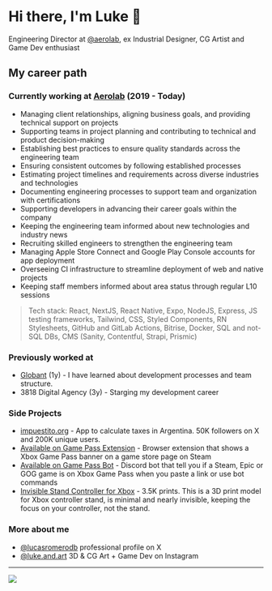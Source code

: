 # Hi there, I'm Luke 👋 

Engineering Director at [@aerolab](https://github.com/aerolab), ex Industrial Designer, CG Artist and Game Dev enthusiast

## My career path

### Currently working at [Aerolab](https://aerolab.co/) (2019 - Today)

- Managing client relationships, aligning business goals, and providing technical support on projects
- Supporting teams in project planning and contributing to technical and product decision-making
- Establishing best practices to ensure quality standards across the engineering team
- Ensuring consistent outcomes by following established processes
- Estimating project timelines and requirements across diverse industries and technologies
- Documenting engineering processes to support team and organization with certifications
- Supporting developers in advancing their career goals within the company
- Keeping the engineering team informed about new technologies and industry news
- Recruiting skilled engineers to strengthen the engineering team
- Managing Apple Store Connect and Google Play Console accounts for app deployment 
- Overseeing CI infrastructure to streamline deployment of web and native projects
- Keeping staff members informed about area status through regular L10 sessions

> Tech stack: React, NextJS, React Native, Expo, NodeJS, Express, JS testing frameworks, Tailwind, CSS, Styled Components, RN Stylesheets, GitHub and GitLab Actions, Bitrise, Docker, SQL and not-SQL DBs, CMS (Sanity, Contentful, Strapi, Prismic)

### Previously worked at

- [Globant](https://www.globant.com/) (1y) - I have learned about development processes and team structure.
- 3818 Digital Agency (3y) - Starging my development career

### Side Projects

- [impuestito.org](https://impuestito.org) - App to calculate taxes in Argentina. 50K followers on X and 200K unique users.
- [Available on Game Pass Extension](https://chromewebstore.google.com/detail/available-on-game-pass/ogkbpenenponleoakeomjjddhjbgdadc) - Browser extension that shows a Xbox Game Pass banner on a game store page on Steam
- [Available on Game Pass Bot](https://top.gg/bot/1099038010516963469) - Discord bot that tell you if a Steam, Epic or GOG game is on Xbox Game Pass when you paste a link or use bot commands
- [Invisible Stand Controller for Xbox](https://makerworld.com/en/models/952139#profileId-920321) - 3.5K prints. This is a 3D print model for Xbox controller stand, is minimal and nearly invisible, keeping the focus on your controller, not the stand.

### More about me
- [@lucasromerodb](https://x.com/lucasromerodb) professional profile on X
- [@luke.and.art](https://www.instagram.com/luke.and.art/) 3D & CG Art + Game Dev on Instagram

---

![](https://komarev.com/ghpvc/?username=lucasromerodb&color=brightgreen)
